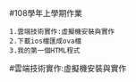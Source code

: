 #108學年上學期作業

```
1.雲端技術實作:虛擬機安裝與實作
2.下載ios檔匯成ova檔
3.我的第一個HTML程式
```
#雲端技術實作:虛擬機安裝與實作

##

###

####

#####

######
